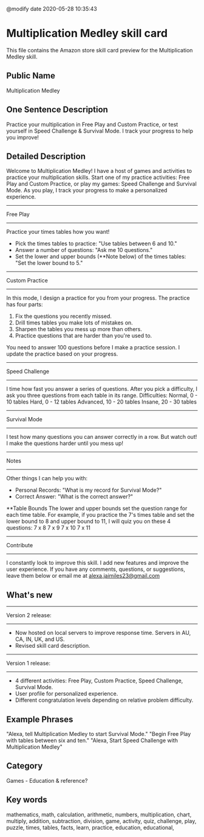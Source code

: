 @modify date 2020-05-28 10:35:43

# Multiplication Medley skill card

This file contains the Amazon store skill card preview for the Multiplication Medley skill.


## Public Name

Multiplication Medley


## One Sentence Description

Practice your multiplication in Free Play and Custom Practice, or test yourself in Speed Challenge & Survival Mode. I track your progress to help you improve!


## Detailed Description

Welcome to Multiplication Medley! I have a host of games and activities to practice your multiplication skills. Start one of my practice activities: Free Play and Custom Practice, or play my games: Speed Challenge and Survival Mode. As you play, I track your progress to make a personalized experience.


- - - - - - - - - -
Free Play
- - - - - - - - - -
Practice your times tables how you want!
- Pick the times tables to practice: "Use tables between 6 and 10."
- Answer a number of questions: "Ask me 10 questions."
- Set the lower and upper bounds (**Note below) of the times tables: "Set the lower bound to 5."


- - - - - - - - - -
Custom Practice
- - - - - - - - - -
In this mode, I design a practice for you from your progress. The practice has four parts:
1. Fix the questions you recently missed.
2. Drill times tables you make lots of mistakes on.
3. Sharpen the tables you mess up more than others.
4. Practice questions that are harder than you're used to.

You need to answer 100 questions before I make a practice session. I update the practice based on your progress.


- - - - - - - - - -
Speed Challenge
- - - - - - - - - -
I time how fast you answer a series of questions. After you pick a difficulty, I ask you three questions from each table in its range.
Difficulties:
Normal, 0 - 10 tables
Hard, 0 - 12 tables
Advanced, 10 - 20 tables
Insane, 20 - 30 tables


- - - - - - - - - -
Survival Mode
- - - - - - - - - -
I test how many questions you can answer correctly in a row. 
But watch out! I make the questions harder until you mess up!


- - - - - - - - - -
Notes
- - - - - - - - - -
Other things I can help you with:
- Personal Records: "What is my record for Survival Mode?"
- Correct Answer: "What is the correct answer?"


**Table Bounds
The lower and upper bounds set the question range for each time table.
For example, if you practice the 7's times table and set the lower bound to 8 and upper bound to 11,
I will quiz you on these 4 questions:
7 x 8
7 x 9
7 x 10
7 x 11


- - - - - - - - - -
Contribute
- - - - - - - - - -
I constantly look to improve this skill. I add new features and improve the user experience.
If you have any comments, questions, or suggestions, leave them below or email me at alexa.jaimiles23@gmail.com



## What's new

- - - - - - - - - -
Version 2 release:
- - - - - - - - - -
- Now hosted on local servers to improve response time. Servers in AU, CA, IN, UK, and US.
- Revised skill card description.


- - - - - - - - - -
Version 1 release:
- - - - - - - - - -

- 4 different activities: Free Play, Custom Practice, Speed Challenge, Survival Mode.
- User profile for personalized experience.
- Different congratulation levels depending on relative problem difficulty.


## Example Phrases

"Alexa, tell Multiplication Medley to start Survival Mode."
"Begin Free Play with tables between six and ten."
"Alexa, Start Speed Challenge with Multiplication Medley"

## Category

Games - Education & reference?

## Key words

mathematics, math, calculation, arithmetic, numbers,
multiplication, chart, multiply, addition, subtraction, division,
game, activity, quiz, challenge, play, puzzle,
times, tables, facts,
learn, practice, 
education, educational, 

